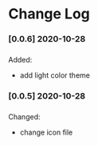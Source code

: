 # Change Log

### [0.0.6]   2020-10-28

### 
Added:
- add light color theme  



### [0.0.5]   2020-10-28

### 
Changed:
- change icon file   
